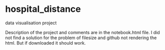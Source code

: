 # hospital_distance
data visualisation project

Description of the project and comments are in the notebook.html file. I did not find a solution for the problem of filesize and github not rendering the html. But if downloaded it should work.